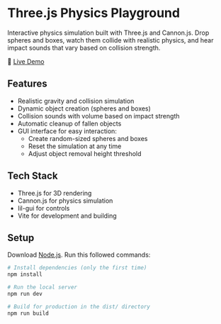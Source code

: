 # Three.js Physics Playground

Interactive physics simulation built with Three.js and Cannon.js. Drop spheres and boxes, watch them collide with realistic physics, and hear impact sounds that vary based on collision strength.

🔗 [Live Demo](https://threejs-physics-playground.netlify.app/)

## Features
- Realistic gravity and collision simulation
- Dynamic object creation (spheres and boxes)
- Collision sounds with volume based on impact strength
- Automatic cleanup of fallen objects
- GUI interface for easy interaction:
  - Create random-sized spheres and boxes
  - Reset the simulation at any time
  - Adjust object removal height threshold

## Tech Stack
- Three.js for 3D rendering
- Cannon.js for physics simulation
- lil-gui for controls
- Vite for development and building

## Setup
Download [Node.js](https://nodejs.org/en/download/).
Run this followed commands:

```bash
# Install dependencies (only the first time)
npm install

# Run the local server
npm run dev

# Build for production in the dist/ directory
npm run build
